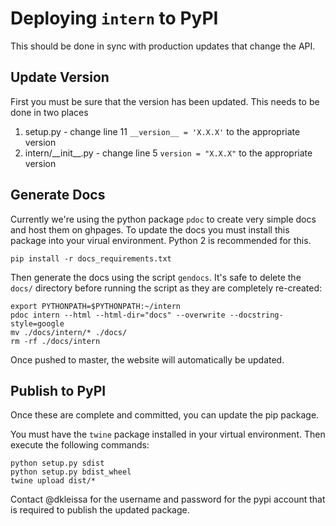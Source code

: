 # Deploying `intern` to PyPI

This should be done in sync with production updates that change the API. 

## Update Version
First you must be sure that the version has been updated. This needs to be done in two places

1. setup.py - change line 11 `__version__ = 'X.X.X'` to the appropriate version
2. intern/\_\_init__.py - change line 5 `version = "X.X.X"` to the appropriate version
 

## Generate Docs
Currently we're using the python package `pdoc` to create very simple docs and host them on ghpages.  To update the docs you must install this package into your virual environment.  Python 2 is recommended for this.

```
pip install -r docs_requirements.txt
```

Then generate the docs using the script `gendocs`.  It's safe to delete the `docs/` directory before running the script as they are completely re-created:

```
export PYTHONPATH=$PYTHONPATH:~/intern
pdoc intern --html --html-dir="docs" --overwrite --docstring-style=google
mv ./docs/intern/* ./docs/
rm -rf ./docs/intern
```

Once pushed to master, the website will automatically be updated.


## Publish to PyPI

Once these are complete and committed, you can update the pip package.

You must have the `twine` package installed in your virtual environment.  Then execute the following commands:

```
python setup.py sdist
python setup.py bdist_wheel
twine upload dist/*
```

Contact @dkleissa for the username and password for the pypi account that is required to publish the updated package.